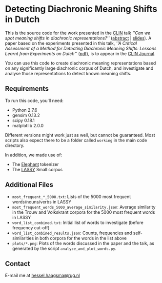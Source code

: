 # Detecting Diachronic Meaning Shifts in Dutch
This is the source code for the work presented in the [CLIN](http://www.ccl.kuleuven.be/CLIN27) talk _''Can we spot meaning shifts in diachronic representations?''_ ([abstract](http://www.ccl.kuleuven.be/CLIN27/abstracts.html#Abstract01) | [slides](http://www.let.rug.nl/haagsma/papers/clin2017slides.pdf)). A paper based on the experiments presented in this talk, _''A Critical Assessment of a Method for Detecting Diachronic Meaning Shifts: Lessons Learnt from Experiments on Dutch''_ ([pdf](http://www.clinjournal.org/)), is to appear in the [CLIN Journal](http://www.clinjournal.org/). 

You can use this code to create diachronic meaning representations based on any significantly large diachronic corpus of Dutch, and investigate and analyse those representations to detect known meaning shifts. 

## Requirements 
To run this code, you'll need:
* Python 2.7.6
* gensim 0.13.2
* scipy 0.18.1
* matplotlib 2.0.0

Different versions might work just as well, but cannot be guaranteed. Most scripts also expect there to be a folder called `working` in the main code directory.

In addition, we made use of:
* The [Elephant](https://github.com/ParallelMeaningBank/elephant) tokenizer
* The [LASSY](https://www.let.rug.nl/vannoord/Lassy/) Small corpus

## Additional Files
* `most_frequent_*_5000.txt`: Lists of the 5000 most frequent words/nouns/verbs in LASSY
* `most_frequent_words_5000_average_similarity.json`: Average similarity in the Trouw and Volkskrant corpora for the 5000 most frequent words in LASSY
* `word_list_combined.txt`: Initial list of words to investigate (before frequency cut-off)
* `word_list_combined_results.json`: Counts, frequencies and self-similarities in both corpora for the words in the list above
* `plots/*.png`: Plots of the words discussed in the paper and the talk, as generated by the script `analyze_and_plot_words.py`.

## Contact
E-mail me at hessel.haagsma@rug.nl
